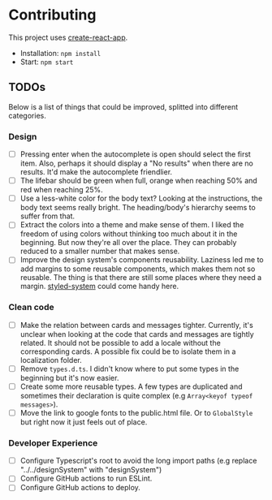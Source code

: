 # Contributing

This project uses [create-react-app](https://create-react-app.dev/).

- Installation: `npm install`
- Start: `npm start`

## TODOs

Below is a list of things that could be improved, splitted into different categories.

### Design

- [ ] Pressing enter when the autocomplete is open should select the first item. Also, perhaps it should display a "No results" when there are no results. It'd make the autocomplete friendlier.
- [ ] The lifebar should be green when full, orange when reaching 50% and red when reaching 25%.
- [ ] Use a less-white color for the body text? Looking at the instructions, the body text seems really bright. The heading/body's hierarchy seems to suffer from that.
- [ ] Extract the colors into a theme and make sense of them. I liked the freedom of using colors without thinking too much about it in the beginning. But now they're all over the place. They can probably reduced to a smaller number that makes sense.
- [ ] Improve the design system's components reusability. Laziness led me to add margins to some reusable components, which makes them not so reusable. The thing is that there are still some places where they need a margin. [styled-system](https://styled-system.com/) could come handy here.

### Clean code

- [ ] Make the relation between cards and messages tighter. Currently, it's unclear when looking at the code that cards and messages are tightly related. It should not be possible to add a locale without the corresponding cards. A possible fix could be to isolate them in a localization folder.
- [ ] Remove `types.d.ts`. I didn't know where to put some types in the beginning but it's now easier.
- [ ] Create some more reusable types. A few types are duplicated and sometimes their declaration is quite complex (e.g `Array<keyof typeof messages>`).
- [ ] Move the link to google fonts to the public.html file. Or to `GlobalStyle` but right now it just feels out of place.

### Developer Experience

- [ ] Configure Typescript's root to avoid the long import paths (e.g replace "../../designSystem" with "designSystem")
- [ ] Configure GitHub actions to run ESLint.
- [ ] Configure GitHub actions to deploy.
